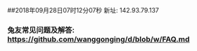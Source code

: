 ##2018年09月28日07时12分07秒 新址: 142.93.79.137
### 兔友常见问题及解答: https://github.com/wanggonging/d/blob/w/FAQ.md
